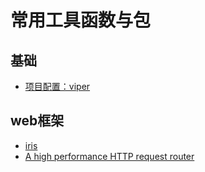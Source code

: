 # 常用工具函数与包

## 基础
- [项目配置：viper](https://github.com/spf13/viper)



## web框架
- [iris](https://github.com/kataras/iris)
- [A high performance HTTP request router](https://github.com/julienschmidt/httprouter)
